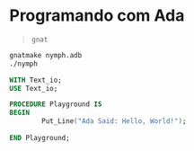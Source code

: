 # Programando com Ada
> `gnat`

~~~bash
gnatmake nymph.adb
./nymph
~~~

~~~ada
WITH Text_io; 
USE Text_io;

PROCEDURE Playground IS
BEGIN
        Put_Line("Ada Said: Hello, World!");
        
END Playground;
~~~